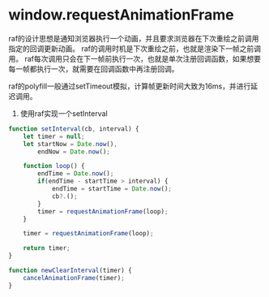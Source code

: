 # window.requestAnimationFrame
raf的设计思想是通知浏览器执行一个动画，并且要求浏览器在下次重绘之前调用指定的回调更新动画。
raf的调用时机是下次重绘之前，也就是渲染下一帧之前调用。
raf每次调用只会在下一帧前执行一次，也就是单次注册回调函数，如果想要每一帧都执行一次，就需要在回调函数中再注册回调。

raf的polyfill一般通过setTimeout模拟，计算帧更新时间大致为16ms，并进行延迟调用。

1. 使用raf实现一个setInterval

```js
function setInterval(cb, interval) {
    let timer = null;
    let startNow = Date.now(),
        endNow = Date.now();

    function loop() {
        endTime = Date.now();
        if(endTime - startTime > interval) {
            endTime = startTime = Date.now();
            cb?.();
        }
        timer = requestAnimationFrame(loop);
    }

    timer = requestAnimationFrame(loop);

    return timer;
}

function newClearInterval(timer) {
    cancelAnimationFrame(timer);
}
```